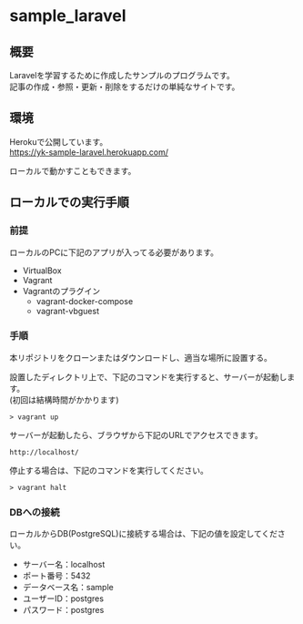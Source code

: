 # sample_laravel

## 概要
Laravelを学習するために作成したサンプルのプログラムです。  
記事の作成・参照・更新・削除をするだけの単純なサイトです。

## 環境
Herokuで公開しています。  
https://yk-sample-laravel.herokuapp.com/

ローカルで動かすこともできます。

## ローカルでの実行手順

### 前提
ローカルのPCに下記のアプリが入ってる必要があります。

- VirtualBox
- Vagrant
- Vagrantのプラグイン
  - vagrant-docker-compose
  - vagrant-vbguest

### 手順
本リポジトリをクローンまたはダウンロードし、適当な場所に設置する。

設置したディレクトリ上で、下記のコマンドを実行すると、サーバーが起動します。  
(初回は結構時間がかかります)
```
> vagrant up
```

サーバーが起動したら、ブラウザから下記のURLでアクセスできます。
```
http://localhost/
```

停止する場合は、下記のコマンドを実行してください。
```
> vagrant halt
```

### DBへの接続
ローカルからDB(PostgreSQL)に接続する場合は、下記の値を設定してください。

- サーバー名：localhost
- ポート番号：5432
- データベース名：sample
- ユーザーID：postgres
- パスワード：postgres
